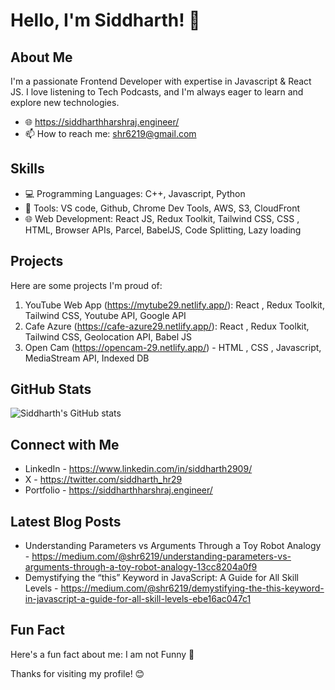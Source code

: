 # Hello, I'm Siddharth! 👋

## About Me

I'm a passionate Frontend Developer with expertise in Javascript & React JS. I love listening to Tech Podcasts, and I'm always eager to learn and explore new technologies.

- 🌐 https://siddharthharshraj.engineer/
- 📫 How to reach me: shr6219@gmail.com

## Skills

- 💻 Programming Languages: C++, Javascript, Python
- 🚀 Tools: VS code, Github, Chrome Dev Tools, AWS, S3, CloudFront 
- 🌐 Web Development: React JS, Redux Toolkit, Tailwind CSS, CSS , HTML, Browser APIs, Parcel, BabelJS, Code Splitting, Lazy loading 

## Projects

Here are some projects I'm proud of:

1. YouTube Web App (https://mytube29.netlify.app/): React , Redux Toolkit, Tailwind CSS, Youtube API, Google API
2. Cafe Azure (https://cafe-azure29.netlify.app/): React , Redux Toolkit, Tailwind CSS, Geolocation API, Babel JS
3. Open Cam (https://opencam-29.netlify.app/) - HTML , CSS , Javascript, MediaStream API, Indexed DB

## GitHub Stats

![Siddharth's GitHub stats](https://github-readme-stats.vercel.app/api?username=siddharthharshraj&show_icons=true&bg_color=00000000)

## Connect with Me

- LinkedIn - https://www.linkedin.com/in/siddharth2909/
- X - https://twitter.com/siddharth_hr29
- Portfolio - https://siddharthharshraj.engineer/

## Latest Blog Posts

- Understanding Parameters vs Arguments Through a Toy Robot Analogy - https://medium.com/@shr6219/understanding-parameters-vs-arguments-through-a-toy-robot-analogy-13cc8204a0f9
- Demystifying the “this” Keyword in JavaScript: A Guide for All Skill Levels - https://medium.com/@shr6219/demystifying-the-this-keyword-in-javascript-a-guide-for-all-skill-levels-ebe16ac047c1

## Fun Fact

Here's a fun fact about me: I am not Funny 🤣

Thanks for visiting my profile! 😊

